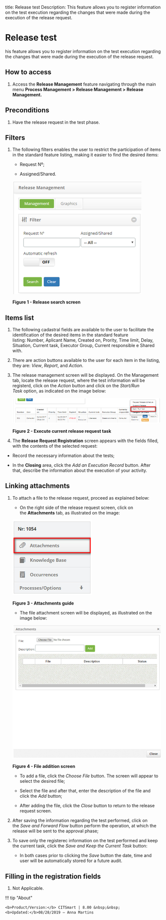 title: Release test
Description: This feature allows you to register information on the test execution regarding the changes that were made during the execution of the release request.

# Release test

his feature allows you to register information on the test execution regarding
the changes that were made during the execution of the release request.

How to access
-------------

1.  Access the **Release Management** feature navigating through the main
    menu **Process Management > Release Management > Release
    Management.**

Preconditions
-------------

1.  Have the release request in the test phase.

Filters
-------

1.  The following filters enables the user to restrict the participation of
    items in the standard feature listing, making it easier to find the desired
    items:

    - Request Nº;

    - Assigned/Shared.

    ![figure](images/test-1.png)

    **Figure 1 - Release search screen**

Items list
----------

1.  The following cadastral fields are available to the user to facilitate the
    identification of the desired items in the standard feature
    listing: Number, Aplicant Name, Created on, Prority, Time limit, Delay,
    Situation, Current task, Executor Group, Current responsible e Shared
    with.

2.  There are action buttons available to the user for each item in the listing,
    they are: *View*, *Report*, and *Action*.

3.  The release management screen will be displayed. On the Management tab,
    locate the release request, where the test information will be registerd,
    click on the *Action* button and click on the *Start/Run Task* option, as
    indicated on the image below:

    ![figure](images/test-2.png)
   
    **Figure 2 - Execute current release request task**

4.  The **Release Request Registration** screen appears with the fields filled,
    with the contents of the selected request:

-   Record the necessary information about the tests;

-   In the **Closing** area, click the *Add an Execution Record* button. After
    that, describe the information about the execution of your activity.

Linking attachments
-------------------

1.  To attach a file to the release request, proceed as explained below:

    - On the right side of the release request screen, click on the **Attachments** tab, as illustrated on the image:

    ![figure](images/test-3.png)
   
    **Figure 3 - Attachments guide**

    - The file attachment screen will be displayed, as illustrated on the image below:

    ![figure](images/test-4.png)
   
    **Figure 4 - File addition screen**

    - To add a file, click the *Choose File* button. The screen will appear to select the desired file;

    - Select the file and after that, enter the description of the file and click the *Add* button;

    - After adding the file, click the *Close* button to return to the release request screen.

2.  After saving the information regarding the test performed, click on
    the *Save and Forward Flow* button perform the operation, at which the
    release will be sent to the approval phase;

3.  To save only the registerec information on the test performed and keep the
    current task, click the *Save and Keep the Current Task* button:

    - In both cases prior to clicking the *Save* button the date, time and user will be automatically stored for a future audit.

Filling in the registration fields
----------------------------------

1.  Not Applicable.


!!! tip "About"

    <b>Product/Version:</b> CITSmart | 8.00 &nbsp;&nbsp;
    <b>Updated:</b>08/28/2019 – Anna Martins
